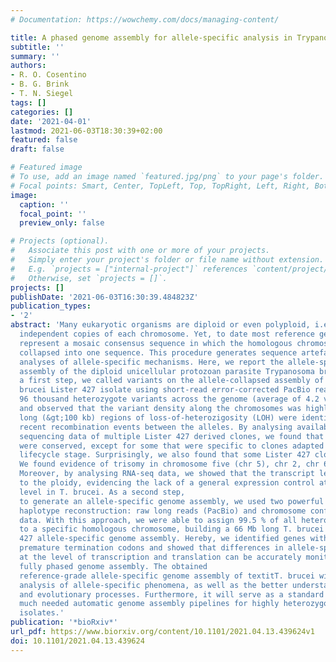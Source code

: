 ```yaml
---
# Documentation: https://wowchemy.com/docs/managing-content/

title: A phased genome assembly for allele-specific analysis in Trypanosoma brucei
subtitle: ''
summary: ''
authors:
- R. O. Cosentino
- B. G. Brink
- T. N. Siegel
tags: []
categories: []
date: '2021-04-01'
lastmod: 2021-06-03T18:30:39+02:00
featured: false
draft: false

# Featured image
# To use, add an image named `featured.jpg/png` to your page's folder.
# Focal points: Smart, Center, TopLeft, Top, TopRight, Left, Right, BottomLeft, Bottom, BottomRight.
image:
  caption: ''
  focal_point: ''
  preview_only: false

# Projects (optional).
#   Associate this post with one or more of your projects.
#   Simply enter your project's folder or file name without extension.
#   E.g. `projects = ["internal-project"]` references `content/project/deep-learning/index.md`.
#   Otherwise, set `projects = []`.
projects: []
publishDate: '2021-06-03T16:30:39.484823Z'
publication_types:
- '2'
abstract: 'Many eukaryotic organisms are diploid or even polyploid, i.e. they harbour two or more
  independent copies of each chromosome. Yet, to date most reference genome assemblies
  represent a mosaic consensus sequence in which the homologous chromosomes have been
  collapsed into one sequence. This procedure generates sequence artefacts and impedes
  analyses of allele-specific mechanisms. Here, we report the allele-specific genome
  assembly of the diploid unicellular protozoan parasite Trypanosoma brucei. As
  a first step, we called variants on the allele-collapsed assembly of the T.
  brucei Lister 427 isolate using short-read error-corrected PacBio reads. We identified
  96 thousand heterozygote variants across the genome (average of 4.2 variants / kb),
  and observed that the variant density along the chromosomes was highly uneven. Several
  long (&gt;100 kb) regions of loss-of-heterozigosity (LOH) were identified, suggesting
  recent recombination events between the alleles. By analysing available genomic
  sequencing data of multiple Lister 427 derived clones, we found that most LOH regions
  were conserved, except for some that were specific to clones adapted to the insect
  lifecycle stage. Surprisingly, we also found that some Lister 427 clones were aneuploid.
  We found evidence of trisomy in chromosome five (chr 5), chr 2, chr 6 and chr 7.
  Moreover, by analysing RNA-seq data, we showed that the transcript level is proportional
  to the ploidy, evidencing the lack of a general expression control at the transcript
  level in T. brucei. As a second step,
  to generate an allele-specific genome assembly, we used two powerful datatypes for
  haplotype reconstruction: raw long reads (PacBio) and chromosome conformation (Hi-C)
  data. With this approach, we were able to assign 99.5 % of all heterozygote variants
  to a specific homologous chromosome, building a 66 Mb long T. brucei Lister
  427 allele-specific genome assembly. Hereby, we identified genes with allele-specific
  premature termination codons and showed that differences in allele-specific expression
  at the level of transcription and translation can be accurately monitored with the
  fully phased genome assembly. The obtained
  reference-grade allele-specific genome assembly of textitT. brucei will enable the
  analysis of allele-specific phenomena, as well as the better understanding of recombination
  and evolutionary processes. Furthermore, it will serve as a standard to ‘benchmark’
  much needed automatic genome assembly pipelines for highly heterozygous wild species
  isolates.'
publication: '*bioRxiv*'
url_pdf: https://www.biorxiv.org/content/10.1101/2021.04.13.439624v1
doi: 10.1101/2021.04.13.439624
---
```

